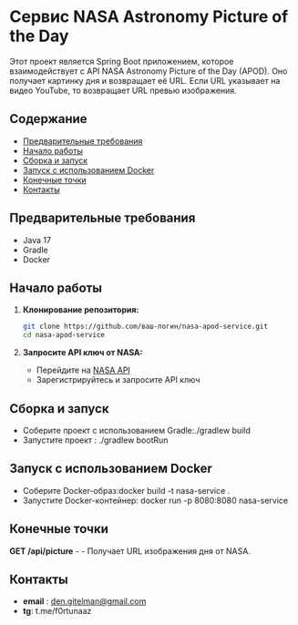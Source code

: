 # Сервис NASA Astronomy Picture of the Day

Этот проект является Spring Boot приложением, которое взаимодействует с API NASA Astronomy Picture of the Day (APOD). Оно получает картинку дня и возвращает её URL. Если URL указывает на видео YouTube, то возвращает URL превью изображения.

## Содержание
- [Предварительные требования](#предварительные-требования)
- [Начало работы](#начало-работы)
- [Сборка и запуск](#сборка-и-запуск)
- [Запуск с использованием Docker](#запуск-с-использованием-docker)
- [Конечные точки](#конечные-точки)
- [Контакты](#контакты)

## Предварительные требования

- Java 17
- Gradle
- Docker 

## Начало работы

1. **Клонирование репозитория:**
    ```sh
    git clone https://github.com/ваш-логин/nasa-apod-service.git
    cd nasa-apod-service
    ```

2. **Запросите API ключ от NASA:**
    - Перейдите на [NASA API](https://api.nasa.gov/)
    - Зарегистрируйтесь и запросите API ключ


## Сборка и запуск
- Соберите проект с использованием Gradle:./gradlew build
- Запустите проект : ./gradlew bootRun

## Запуск с использованием Docker
- Соберите Docker-образ:docker build -t nasa-service .
- Запустите Docker-контейнер: docker run -p 8080:8080 nasa-service

## Конечные точки
**GET /api/picture** - - Получает URL изображения дня от NASA.

## Контакты 
- **email** : den.gitelman@gmail.com
- **tg**: t.me/f0rtunaaz

